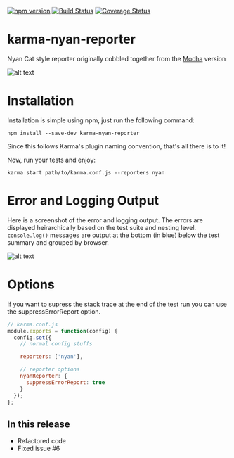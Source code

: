 [![npm version](https://badge.fury.io/js/karma-nyan-reporter.svg)](http://badge.fury.io/js/karma-nyan-reporter)
[![Build Status](https://travis-ci.org/dgarlitt/karma-nyan-reporter.svg)](https://travis-ci.org/dgarlitt/karma-nyan-reporter)
[![Coverage Status](https://coveralls.io/repos/dgarlitt/karma-nyan-reporter/badge.svg)](https://coveralls.io/r/dgarlitt/karma-nyan-reporter)
<!-- [![Dependency Status](https://david-dm.org/dgarlitt/karma-nyan-reporter.svg)](https://david-dm.org/dgarlitt/karma-nyan-reporter) -->

karma-nyan-reporter
===================

Nyan Cat style reporter originally cobbled together from the [Mocha](http://visionmedia.github.io/mocha/) version

![alt text](https://googledrive.com/host/0BxhEGuYWG8zAWHlxTmtNbWtibEE/karma-nyan-reporter.gif "Nyan Cat Reporter for Karma")

Installation
========

Installation is simple using npm, just run the following command:

    npm install --save-dev karma-nyan-reporter

Since this follows Karma's plugin naming convention, that's all there is to it!

Now, run your tests and enjoy:

    karma start path/to/karma.conf.js --reporters nyan

Error and Logging Output
=========

Here is a screenshot of the error and logging output. The errors are displayed heirarchically based on the test suite and nesting level. ```console.log()``` messages are output at the bottom (in blue) below the test summary and grouped by browser.

![alt text](https://googledrive.com/host/0BxhEGuYWG8zAWHlxTmtNbWtibEE/karma-nyan-reporter-errors.png "Nyan Cat Reporter Error Output")

Options
=========

If you want to supress the stack trace at the end of the test run you can use the suppressErrorReport option.

```js
// karma.conf.js
module.exports = function(config) {
  config.set({
    // normal config stuffs

    reporters: ['nyan'],

    // reporter options
    nyanReporter: {
      suppressErrorReport: true
    }
  });
};
```

In this release
-----------
 - Refactored code
 - Fixed issue #6

